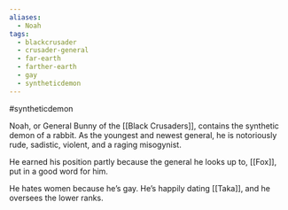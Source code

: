 ```yaml
---
aliases:
  - Noah
tags:
  - blackcrusader
  - crusader-general
  - far-earth
  - farther-earth
  - gay
  - syntheticdemon
---
```

#syntheticdemon

Noah, or General Bunny of the [[Black Crusaders]], contains the synthetic demon of a rabbit. As the youngest and newest general, he is notoriously rude, sadistic, violent, and a raging misogynist. 

He earned his position partly because the general he looks up to, [[Fox]], put in a good word for him.

He hates women because he’s gay. He’s happily dating [[Taka]], and he oversees the lower ranks.